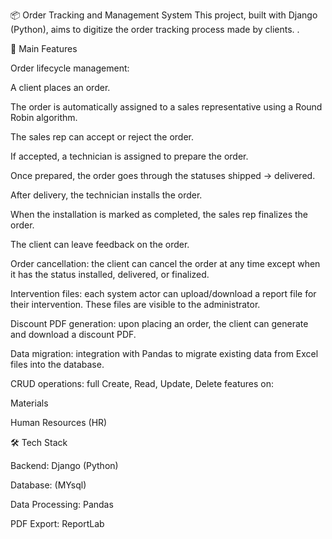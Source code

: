 📦 Order Tracking and Management System
This project, built with Django (Python), aims to digitize the order tracking process made by clients.
.

🚀 Main Features

Order lifecycle management:

A client places an order.

The order is automatically assigned to a sales representative using a Round Robin algorithm.

The sales rep can accept or reject the order.

If accepted, a technician is assigned to prepare the order.

Once prepared, the order goes through the statuses shipped → delivered.

After delivery, the technician installs the order.

When the installation is marked as completed, the sales rep finalizes the order.

The client can leave feedback on the order.

Order cancellation: the client can cancel the order at any time except when it has the status installed, delivered, or finalized.

Intervention files: each system actor can upload/download a report file for their intervention. These files are visible to the administrator.

Discount PDF generation: upon placing an order, the client can generate and download a discount PDF.

Data migration: integration with Pandas to migrate existing data from Excel files into the database.

CRUD operations: full Create, Read, Update, Delete features on:

Materials

Human Resources (HR)

🛠️ Tech Stack

Backend: Django (Python)

Database: (MYsql)

Data Processing: Pandas

PDF Export: ReportLab 